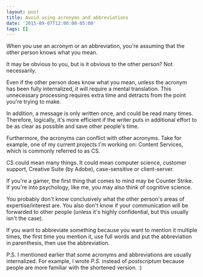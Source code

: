 ```yaml
---
layout: post
title: Avoid using acronyms and abbreviations
date: '2015-09-07T12:00:00-05:00'
tags: []
---
```

When you use an acronym or an abbreviation, you're assuming that the other person knows what you mean.

It may be obvious to you, but is it obvious to the other person? Not necessarily.

Even if the other person does know what you mean, unless the acronym has been fully internalized, it will require a mental translation. This unnecessary processing requires extra time and detracts from the point you're trying to make.

In addition, a message is only written once, and could be read many times. Therefore, logically, it's more efficient if the writer puts in additional effort to be as clear as possible and save other people's time.

Furthermore, the acronyms can conflict with other acronyms. Take for example, one of my current projects I'm working on: Content Services, which is commonly referred to as CS.

CS could mean many things. It could mean computer science, customer support, Creative Suite (by Adobe), case-sensitive or client-server.

If you're a gamer, the first thing that comes to mind may be Counter Strike. If you're into psychology, like me, you may also think of cognitive science.

You probably don't know conclusively what the other person's areas of expertise/interest are. You also don't know if your communication will be forwarded to other people (unless it's highly confidential, but this usually isn't the case).

If you want to abbreviate something because you want to mention it multiple times, the first time you mention it, use full words and put the abbreviation in parenthesis, then use the abbreviation.

P.S. I mentioned earlier that some acronyms and abbreviations are usually internalized. For example, I wrote _P.S._ instead of _postscriptum_ because people are more familiar with the shortened version. :)
